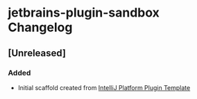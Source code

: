 <!-- Keep a Changelog guide -> https://keepachangelog.com -->

# jetbrains-plugin-sandbox Changelog

## [Unreleased]
### Added
- Initial scaffold created from [IntelliJ Platform Plugin Template](https://github.com/JetBrains/intellij-platform-plugin-template)
